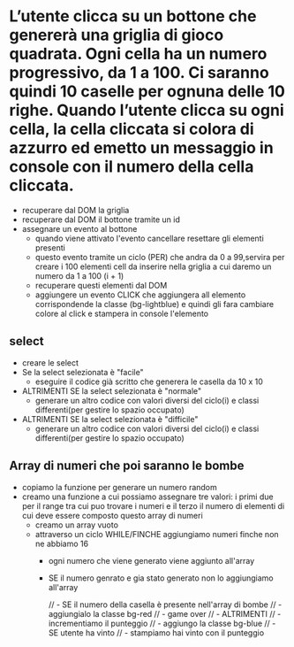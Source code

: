 # L’utente clicca su un bottone che genererà una griglia di gioco quadrata. Ogni cella ha un numero progressivo, da 1 a 100. Ci saranno quindi 10 caselle per ognuna delle 10 righe. Quando l’utente clicca su ogni cella, la cella cliccata si colora di azzurro ed emetto un messaggio in console con il numero della cella cliccata.

- recuperare dal DOM la griglia
- recuperare dal DOM il bottone tramite un id
- assegnare un evento al bottone
    - quando viene attivato l'evento cancellare resettare gli elementi presenti
    - questo evento tramite un ciclo (PER) che andra da 0 a 99,servira per creare i 100 elementi cell da inserire nella griglia a cui daremo un numero da 1 a 100 (i + 1)
    - recuperare questi elementi dal DOM 
    - aggiungere un evento CLICK che aggiungera all elemento corrispondende la classe (bg-lightblue) e quindi gli fara cambiare colore al click e stampera in console l'elemento


## select 
- creare le select
- Se la select selezionata è "facile"
    - eseguire il codice già scritto che generera le casella da 10 x 10
- ALTRIMENTI SE la select selezionata è "normale"
    - generare un altro codice con valori diversi del ciclo(i) e classi differenti(per gestire lo spazio occupato)
- ALTRIMENTI SE  la select selezionata è "difficile"
    - generare un altro codice con valori diversi del ciclo(i) e classi differenti(per gestire lo spazio occupato)

## Array di numeri che poi saranno le bombe
- copiamo la funzione per generare un numero random
- creamo una funzione a cui possiamo assegnare tre valori: i primi due per il range tra cui puo trovare i numeri e il terzo il numero di elementi di cui deve essere composto questo array di numeri
    - creamo un array vuoto
    - attraverso un ciclo WHILE/FINCHE  aggiungiamo numeri finche non ne abbiamo 16 
        - ogni numero che viene generato viene aggiunto all'array
        - SE il numero genrato e gia stato generato non lo aggiungiamo all'array


			// - SE il numero della casella è presente nell'array di bombe
			// - aggiungialo la classe bg-red
			// - game over
			// - ALTRIMENTI
			// - incrementiamo il punteggio
			// - aggiungo la classe bg-blue
			// - SE utente ha vinto
			// - stampiamo hai vinto con il punteggio